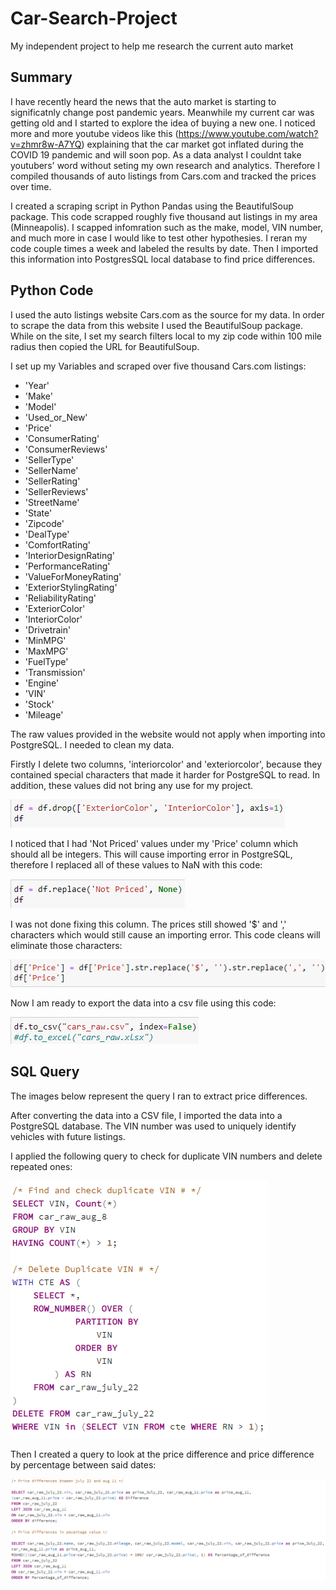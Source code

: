 # Car-Search-Project
My independent project to help me research the current auto market
## Summary
I have recently heard the news that the auto market is starting to significatnly change post pandemic years. Meanwhile my current car was getting old and I started to explore the idea of buying a new one. I noticed more and more youtube videos like this (https://www.youtube.com/watch?v=zhmr8w-A7YQ) explaining that the car market got inflated during the COVID 19 pandemic and will soon pop. As a data analyst I couldnt take youtubers' word without seting my own research and analytics. Therefore I compiled thousands of auto listings from Cars.com and tracked the prices over time. 

I created a scraping script in Python Pandas using the BeautifulSoup package. This code scrapped roughly five thousand aut listings in my area (Minneapolis). I scapped infomration such as the make, model, VIN number, and much more in case I would like to test other hypothesies. I reran my code couple times a week and labeled the results by date. Then I imported this information into PostgresSQL local database to find price differences. 

## Python Code

I used the auto listings website Cars.com as the source for my data. In order to scrape the data from this website I used the BeautifulSoup package. While on the site, I set my search filters local to my zip code within 100 mile radius then copied the URL for BeautifulSoup. 

I set up my Variables and scraped over five thousand Cars.com listings:

- 'Year'
- 'Make'
- 'Model'
- 'Used_or_New'
- 'Price'
- 'ConsumerRating'
- 'ConsumerReviews'
- 'SellerType'
- 'SellerName'
- 'SellerRating'
- 'SellerReviews'
- 'StreetName'
- 'State'
- 'Zipcode'
- 'DealType'
- 'ComfortRating'
- 'InteriorDesignRating'
- 'PerformanceRating'
- 'ValueForMoneyRating'
- 'ExteriorStylingRating'
- 'ReliabilityRating'
- 'ExteriorColor'
- 'InteriorColor'
- 'Drivetrain'
- 'MinMPG'
- 'MaxMPG'
- 'FuelType'
- 'Transmission'
- 'Engine'
- 'VIN'
- 'Stock'
- 'Mileage' 

The raw values provided in the website would not apply when importing into PostgreSQL. I needed to clean my data. 

Firstly I delete two columns, 'interiorcolor' and 'exteriorcolor', because they contained special characters that made it harder for PostgreSQL to read. In addition, these values did not bring any use for my project.

![image P1](https://github.com/umarovj/Car-Search-Project/blob/main/Images/Drop%20columns.png)

I noticed that I had 'Not Priced' values under my 'Price' column which should all be integers. This will cause importing error in PostgreSQL, therefore I replaced all of these values to NaN with this code:

![image P2](https://github.com/umarovj/Car-Search-Project/blob/main/Images/replace%20not%20priced.png)

I was not done fixing this column. The prices still showed '$' and ',' characters which would still cause an importing error. This code cleans will eliminate those characters:

![image P3](https://github.com/umarovj/Car-Search-Project/blob/main/Images/remove%20signs%20from%20price.png)

Now I am ready to export the data into a csv file using this code: 

![image P4](https://github.com/umarovj/Car-Search-Project/blob/main/Images/export%20to%20csv.png)


## SQL Query
The images below represent the query I ran to extract price differences. 


After converting the data into a CSV file, I imported the data into a PostgreSQL database. The VIN number was used to uniquely identify vehicles with future listings.

I applied the following query to check for duplicate VIN numbers and delete repeated ones:

![image 1](https://github.com/umarovj/Car-Search-Project/blob/main/Images/SQL%20duplicate%20check.png)

Then I created a query to look at the price difference and price difference by percentage between said dates:

![image 2](https://github.com/umarovj/Car-Search-Project/blob/main/Images/SQL%20price%20diff%20as%20percentage.png)










